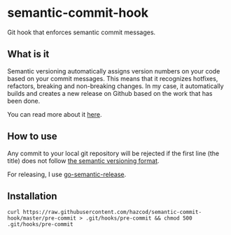 # semantic-commit-hook
Git hook that enforces semantic commit messages.

## What is it
Semantic versioning automatically assigns version numbers on your code based on your commit messages.
This means that it recognizes hotfixes, refactors, breaking and non-breaking changes.
In my case, it automatically builds and creates a new release on Github based on the work  that has been done.

You can read more about it [here](https://github.com/semantic-release/semantic-release#how-does-it-work).

## How to use
Any commit to your local git repository will be rejected if the first line (the title) does not follow [the semantic versioning format](https://github.com/angular/angular.js/blob/master/DEVELOPERS.md#commit-message-format).

For releasing, I use [go-semantic-release](https://github.com/go-semantic-release/semantic-release).

## Installation
```curl https://raw.githubusercontent.com/hazcod/semantic-commit-hook/master/pre-commit > .git/hooks/pre-commit && chmod 500 .git/hooks/pre-commit```
